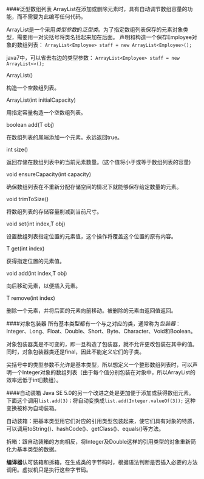 ####泛型数组列表
ArrayList在添加或删除元素时，具有自动调节数组容量的功能，而不需要为此编写任何代码。

ArrayList是一个采用*类型参数*的*泛型类*。为了指定数组列表保存的元素对象类型，需要用一对尖括号将类名括起来加在后面。
声明和构造一个保存Employee对象的数组列表：
`ArrayList<Employee> staff = new ArrayList<Employee>();`

java7中，可以省去右边的类型参数：
`ArrayList<Employee> staff = new ArrayList<>();`

ArrayList<T>()

构造一个空数组列表。

ArrayList<T>(int initialCapacity)

用指定容量构造一个空数组列表。

boolean add(T obj)

在数组列表的尾端添加一个元素。永远返回true。

int size()

返回存储在数组列表中的当前元素数量。(这个值将小于或等于数组列表的容量)

void ensureCapacity(int capacity)

确保数组列表在不重新分配存储空间的情况下就能够保存给定数量的元素。

void trimToSize()

将数组列表的存储容量削减到当前尺寸。

void set(int index,T obj)

设置数组列表指定位置的元素值，这个操作将覆盖这个位置的原有内容。

T get(int index)

获得指定位置的元素值。

void add(int index,T obj)

向后移动元素，以便插入元素。

T remove(int index)

删除一个元素，并将后面的元素向前移动。被删除的元素由返回值返回。

####对象包装器
所有基本类型都有一个与之对应的类，通常称为*包装器*：Integer、Long、Float、Double、Short、Byte、Character、Void和Boolean。

对象包装器类是不可变的，即一旦构造了包装器，就不允许更改包装在其中的值。同时，对象包装器类还是final，因此不能定义它们的子类。

尖括号中的类型参数不允许是基本类型，所以想定义一个整形数组列表时，可以声明一个Integer对象的数组列表（由于每个值分别包装在对象中，所以ArrayList<Integer>的效率远低于int[]数组）。

####自动装箱
Java SE 5.0的另一个改进之处是更加便于添加或获得数组元素。下面这个调用`list.add(3)；`将自动变换成`list.add(Integer.valueOf(3));`
这种变换被称为自动装箱。

自动装箱：把基本类型用它们对应的引用类型包装起来，使它们具有对象的特质，可以调用toString()、hashCode()、getClass()、equals()等方法。

拆箱：跟自动装箱的方向相反，将Integer及Double这样的引用类型的对象重新简化为基本类型的数据。

**编译器**认可装箱和拆箱，在生成类的字节码时，根据语法判断是否插入必要的方法调用。虚拟机只是执行这些字节码。

